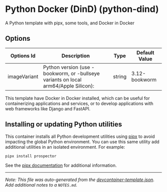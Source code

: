 
# Python Docker (DinD) (python-dind)

A Python template with pipx, some tools, and Docker in Docker

## Options

| Options Id | Description | Type | Default Value |
|-----|-----|-----|-----|
| imageVariant | Python version (use -bookworm, or -bullseye variants on local arm64/Apple Silicon): | string | 3.12-bookworm |

This template have Docker in Docker installed, which can be useful for containerizing applications and services, or to develop applications with web frameworks like Django and FastAPI.

## Installing or updating Python utilities

This container installs all Python development utilities using [pipx](https://pipxproject.github.io/pipx/) to avoid impacting the global Python environment. You can use this same utility add additional utilities in an isolated environment. For example:

```bash
pipx install prospector
```

See the [pipx documentation](https://pipxproject.github.io/pipx/docs/) for additional information.


---

_Note: This file was auto-generated from the [devcontainer-template.json](https://github.com/matheusfvesco/devcontainer-templates/blob/main/src/python-dind/devcontainer-template.json).  Add additional notes to a `NOTES.md`._
